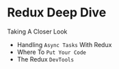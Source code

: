 # Redux Deep Dive

Taking A Closer Look

-   Handling `Async Tasks` With Redux
-   Where To `Put Your Code`
-   The Redux `DevTools`
